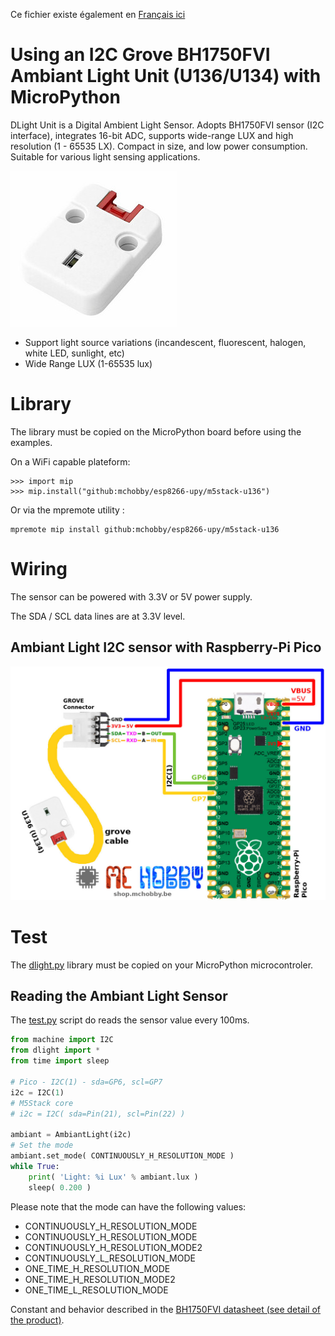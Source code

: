 Ce fichier existe également en [Français ici](readme.md)

# Using an I2C Grove BH1750FVI Ambiant Light Unit (U136/U134) with MicroPython

DLight Unit is a Digital Ambient Light Sensor. Adopts BH1750FVI sensor (I2C interface), integrates 16-bit ADC, supports wide-range LUX and high resolution (1 - 65535 LX). Compact in size, and low power consumption. Suitable for various light sensing applications.

![M5Stack u136 I2C Ambiant Light Sensor with Grove interface](docs/_static/u136.jpg)

* Support light source variations (incandescent, fluorescent, halogen, white LED, sunlight, etc)
* Wide Range LUX (1-65535 lux)

# Library

The library must be copied on the MicroPython board before using the examples.

On a WiFi capable plateform:

```
>>> import mip
>>> mip.install("github:mchobby/esp8266-upy/m5stack-u136")
```

Or via the mpremote utility :

```
mpremote mip install github:mchobby/esp8266-upy/m5stack-u136
```

# Wiring

The sensor  can be powered with 3.3V or 5V power supply.

The SDA / SCL data lines are at 3.3V level.

## Ambiant Light I2C sensor with Raspberry-Pi Pico

![ALight I2C to Raspberry-Pi Pico](docs/_static/u136-to-pico.jpg)

# Test

The [dlight.py](lib/dlight.py) library must be copied on your MicroPython microcontroler.

## Reading the Ambiant Light Sensor

The [test.py](examples/test.py) script do reads the sensor value every 100ms.

``` python
from machine import I2C
from dlight import *
from time import sleep

# Pico - I2C(1) - sda=GP6, scl=GP7
i2c = I2C(1)
# M5Stack core
# i2c = I2C( sda=Pin(21), scl=Pin(22) )

ambiant = AmbiantLight(i2c)
# Set the mode
ambiant.set_mode( CONTINUOUSLY_H_RESOLUTION_MODE )
while True:
	print( 'Light: %i Lux' % ambiant.lux )
	sleep( 0.200 )
```

Please note that the mode can have the following values:
* CONTINUOUSLY_H_RESOLUTION_MODE
* CONTINUOUSLY_H_RESOLUTION_MODE
* CONTINUOUSLY_H_RESOLUTION_MODE2
* CONTINUOUSLY_L_RESOLUTION_MODE
* ONE_TIME_H_RESOLUTION_MODE
* ONE_TIME_H_RESOLUTION_MODE2
* ONE_TIME_L_RESOLUTION_MODE

Constant and behavior described in the [BH1750FVI datasheet (see detail of the product)](https://shop.mchobby.be/product.php?id_product=2444).
